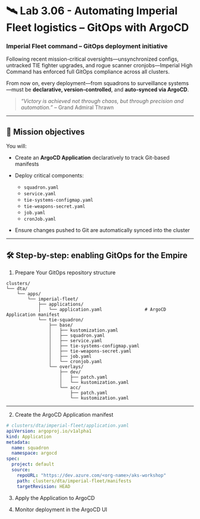 # 🛰️ Lab 3.06 - Automating Imperial Fleet logistics – GitOps with ArgoCD

### **Imperial Fleet command – GitOps deployment initiative**

Following recent mission-critical oversights—unsynchronized configs, untracked TIE fighter upgrades, and rogue scanner cronjobs—Imperial High Command has enforced full GitOps compliance across all clusters.

From now on, every deployment—from squadrons to surveillance systems—must be **declarative, version-controlled**, and **auto-synced via ArgoCD**.

> *“Victory is achieved not through chaos, but through precision and automation.”* – Grand Admiral Thrawn

---

## 🎯 Mission objectives

You will:

* Create an **ArgoCD Application** declaratively to track Git-based manifests
* Deploy critical components:

  * `squadron.yaml`
  * `service.yaml`
  * `tie-systems-configmap.yaml`
  * `tie-weapons-secret.yaml`
  * `job.yaml`
  * `cronJob.yaml`
* Ensure changes pushed to Git are automatically synced into the cluster

---

## 🛠️ Step-by-step: enabling GitOps for the Empire

01. Prepare Your GitOps repository structure

```
clusters/
└── dta/
    └── apps/
        └── imperial-fleet/
            ├── applications/
            │   └── application.yaml                # ArgoCD Application manifest
            └── tie-squadron/
                ├── base/
                │   ├── kustomization.yaml
                │   ├── squadron.yaml
                │   ├── service.yaml
                │   ├── tie-systems-configmap.yaml
                │   ├── tie-weapons-secret.yaml
                │   ├── job.yaml
                │   └── cronjob.yaml
                └── overlays/
                    ├── dev/
                    │   ├── patch.yaml
                    │   └── kustomization.yaml
                    └── acc/
                        ├── patch.yaml
                        └── kustomization.yaml
```

---

02. Create the ArgoCD Application manifest
```yaml
# clusters/dta/imperial-fleet/application.yaml
apiVersion: argoproj.io/v1alpha1
kind: Application
metadata:
  name: squadron
  namespace: argocd
spec:
  project: default
  source:
    repoURL: "https://dev.azure.com/<org-name>/aks-workshop"
    path: clusters/dta/imperial-fleet/manifests
    targetRevision: HEAD
```

03. Apply the Application to ArgoCD

04. Monitor deployment in the ArgoCD UI